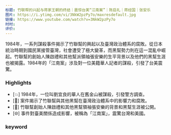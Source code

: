 ```yaml
---
标题: 竹联帮的兴起与蒋家王朝的终结｜震惊台美“江南案”｜陈启礼｜蒋经国｜张安乐
图片: https://i.ytimg.com/vi/3NkW2pzPy7o/maxresdefault.jpg
链接: https://www.youtube.com/watch?v=3NkW2pzPy7o
时时: 
评价:
---
```


1984年，一系列謀殺事件揭示了竹聯幫的興起以及臺灣政治體系的腐敗。從日本統治時期到國民黨接管臺灣，社會遭受了極大變革，而黑幫勢力則在這一混亂中崛起。竹聯幫的創始人陳啟禮和其他幫派領袖張安樂的生平背景以及他們的黑幫生涯也被揭露。1984年的「江南案」涉及對一位美籍華人記者的謀殺，引發了台美震驚。

### Highlights

- [💥] 1984年，一位叫劉宜良的華人在舊金山被謀殺，引發警方調查。
- [🚨] 案件揭示了竹聯幫與其他黑幫在臺灣政治體系中的影響力和腐敗。
- [👥] 竹聯幫創始人陳啟禮和其他黑幫領袖張安樂的背景和黑幫生涯被公開。
- [🌐] 事件對臺美關係造成影響，被稱為「江南案」，震驚台灣和美國。

### keyword